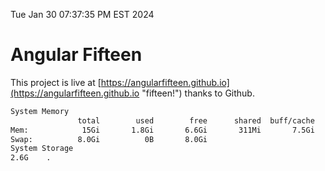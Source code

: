 Tue Jan 30 07:37:35 PM EST 2024

# Angular Fifteen


This project is live at [https://angularfifteen.github.io](https://angularfifteen.github.io "fifteen!") thanks to Github.

```bash
System Memory
               total        used        free      shared  buff/cache   available
Mem:            15Gi       1.8Gi       6.6Gi       311Mi       7.5Gi        13Gi
Swap:          8.0Gi          0B       8.0Gi
System Storage
2.6G	.
